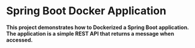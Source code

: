 # Spring Boot Docker Application

**This project demonstrates how to Dockerized a Spring Boot application. The application is a simple REST API that returns a message when accessed.**